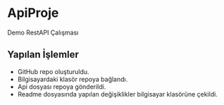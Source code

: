# ApiProje
Demo RestAPI Çalışması

## Yapılan İşlemler
* GitHub repo oluşturuldu.
* Bilgisayardaki klasör repoya bağlandı.
* Api dosyası repoya gönderildi.
* Readme dosyasında yapılan değişiklikler bilgisayar klasörüne çekildi.
